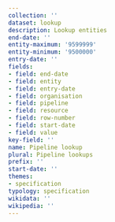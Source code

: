 ```yaml
---
collection: ''
dataset: lookup
description: Lookup entities
end-date: ''
entity-maximum: '9599999'
entity-minimum: '9500000'
entry-date: ''
fields:
- field: end-date
- field: entity
- field: entry-date
- field: organisation
- field: pipeline
- field: resource
- field: row-number
- field: start-date
- field: value
key-field: ''
name: Pipeline lookup
plural: Pipeline lookups
prefix: ''
start-date: ''
themes:
- specification
typology: specification
wikidata: ''
wikipedia: ''
---
```

